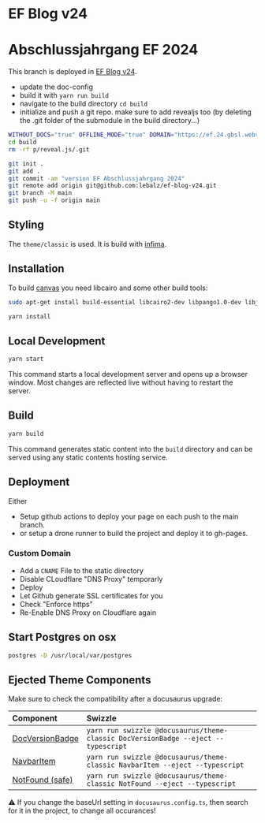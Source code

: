 # EF Blog v24

# Abschlussjahrgang EF 2024

This branch is deployed in [EF Blog v24](https://github.com/lebalz/ef-blog-v24).
- update the doc-config
- build it with `yarn run build`
- navigate to the build directory `cd build`
- initialize and push a git repo. make sure to add revealjs too (by deleting the .git folder of the submodule in the build directory...)

```bash
WITHOUT_DOCS="true" OFFLINE_MODE="true" DOMAIN="https://ef.24.gbsl.website" UMAMI_ID="26afa3d9-bc2f-4fe6-91ec-0ee486eb6aef" UMAMI_SRC="https://umami.gbsl.website/tell-me.js" NODE_OPTIONS="--max_old_space_size=12288" yarn run build
cd build
rm -rf p/reveal.js/.git

git init .
git add .
git commit -am "version EF Abschlussjahrgang 2024"
git remote add origin git@github.com:lebalz/ef-blog-v24.git
git branch -M main
git push -u -f origin main
```

## Styling

The `theme/classic` is used. It is build with [infima](https://infima.dev/).


## Installation

To build [canvas]() you need libcairo and some other build tools:

```bash
sudo apt-get install build-essential libcairo2-dev libpango1.0-dev libjpeg-dev libgif-dev librsvg2-dev
```

```bash
yarn install
```

## Local Development

```bash
yarn start
```

This command starts a local development server and opens up a browser window. Most changes are reflected live without having to restart the server.

## Build

```bash
yarn build
```

This command generates static content into the `build` directory and can be served using any static contents hosting service.

## Deployment
Either
- Setup github actions to deploy your page on each push to the main branch.
- or setup a drone runner to build the project and deploy it to gh-pages.

### Custom Domain

- Add a `CNAME` File to the static directory
- Disable CLoudflare "DNS Proxy" temporarly
- Deploy
- Let Github generate SSL certificates for you
- Check "Enforce https"
- Re-Enable DNS Proxy on Cloudflare again

## Start Postgres on osx

```bash
postgres -D /usr/local/var/postgres
```


## Ejected Theme Components

Make sure to check the compatibility after a docusaurus upgrade:

| Component                                              | Swizzle                                                                           |
| :----------------------------------------------------- | :-------------------------------------------------------------------------------- |
| [DocVersionBadge](src/theme/DocVersionBadge/index.tsx) | `yarn run swizzle @docusaurus/theme-classic DocVersionBadge --eject --typescript` |
| [NavbarItem](src/theme/NavbarItem/index.tsx)           | `yarn run swizzle @docusaurus/theme-classic NavbarItem --eject --typescript`      |
| [NotFound (safe)](src/theme/NotFound.tsx)              | `yarn run swizzle @docusaurus/theme-classic NotFound --eject --typescript`        |

⚠️ If you change the baseUrl setting in `docusaurus.config.ts`, then search for it in the project, to change all occurances!
